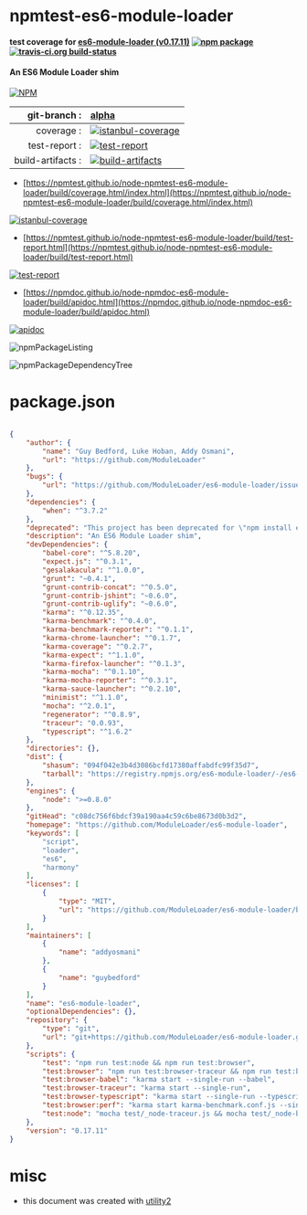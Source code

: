 # npmtest-es6-module-loader

#### test coverage for  [es6-module-loader (v0.17.11)](https://github.com/ModuleLoader/es6-module-loader)  [![npm package](https://img.shields.io/npm/v/npmtest-es6-module-loader.svg?style=flat-square)](https://www.npmjs.org/package/npmtest-es6-module-loader) [![travis-ci.org build-status](https://api.travis-ci.org/npmtest/node-npmtest-es6-module-loader.svg)](https://travis-ci.org/npmtest/node-npmtest-es6-module-loader)

#### An ES6 Module Loader shim

[![NPM](https://nodei.co/npm/es6-module-loader.png?downloads=true&downloadRank=true&stars=true)](https://www.npmjs.com/package/es6-module-loader)

| git-branch : | [alpha](https://github.com/npmtest/node-npmtest-es6-module-loader/tree/alpha)|
|--:|:--|
| coverage : | [![istanbul-coverage](https://npmtest.github.io/node-npmtest-es6-module-loader/build/coverage.badge.svg)](https://npmtest.github.io/node-npmtest-es6-module-loader/build/coverage.html/index.html)|
| test-report : | [![test-report](https://npmtest.github.io/node-npmtest-es6-module-loader/build/test-report.badge.svg)](https://npmtest.github.io/node-npmtest-es6-module-loader/build/test-report.html)|
| build-artifacts : | [![build-artifacts](https://npmtest.github.io/node-npmtest-es6-module-loader/glyphicons_144_folder_open.png)](https://github.com/npmtest/node-npmtest-es6-module-loader/tree/gh-pages/build)|

- [https://npmtest.github.io/node-npmtest-es6-module-loader/build/coverage.html/index.html](https://npmtest.github.io/node-npmtest-es6-module-loader/build/coverage.html/index.html)

[![istanbul-coverage](https://npmtest.github.io/node-npmtest-es6-module-loader/build/screenCapture.buildCi.browser.%252Ftmp%252Fbuild%252Fcoverage.lib.html.png)](https://npmtest.github.io/node-npmtest-es6-module-loader/build/coverage.html/index.html)

- [https://npmtest.github.io/node-npmtest-es6-module-loader/build/test-report.html](https://npmtest.github.io/node-npmtest-es6-module-loader/build/test-report.html)

[![test-report](https://npmtest.github.io/node-npmtest-es6-module-loader/build/screenCapture.buildCi.browser.%252Ftmp%252Fbuild%252Ftest-report.html.png)](https://npmtest.github.io/node-npmtest-es6-module-loader/build/test-report.html)

- [https://npmdoc.github.io/node-npmdoc-es6-module-loader/build/apidoc.html](https://npmdoc.github.io/node-npmdoc-es6-module-loader/build/apidoc.html)

[![apidoc](https://npmdoc.github.io/node-npmdoc-es6-module-loader/build/screenCapture.buildCi.browser.%252Ftmp%252Fbuild%252Fapidoc.html.png)](https://npmdoc.github.io/node-npmdoc-es6-module-loader/build/apidoc.html)

![npmPackageListing](https://npmtest.github.io/node-npmtest-es6-module-loader/build/screenCapture.npmPackageListing.svg)

![npmPackageDependencyTree](https://npmtest.github.io/node-npmtest-es6-module-loader/build/screenCapture.npmPackageDependencyTree.svg)



# package.json

```json

{
    "author": {
        "name": "Guy Bedford, Luke Hoban, Addy Osmani",
        "url": "https://github.com/ModuleLoader"
    },
    "bugs": {
        "url": "https://github.com/ModuleLoader/es6-module-loader/issues"
    },
    "dependencies": {
        "when": "^3.7.2"
    },
    "deprecated": "This project has been deprecated for \"npm install es-module-loader\" based on the newer loader spec.",
    "description": "An ES6 Module Loader shim",
    "devDependencies": {
        "babel-core": "^5.8.20",
        "expect.js": "^0.3.1",
        "gesalakacula": "^1.0.0",
        "grunt": "~0.4.1",
        "grunt-contrib-concat": "^0.5.0",
        "grunt-contrib-jshint": "~0.6.0",
        "grunt-contrib-uglify": "~0.6.0",
        "karma": "^0.12.35",
        "karma-benchmark": "^0.4.0",
        "karma-benchmark-reporter": "^0.1.1",
        "karma-chrome-launcher": "^0.1.7",
        "karma-coverage": "^0.2.7",
        "karma-expect": "^1.1.0",
        "karma-firefox-launcher": "^0.1.3",
        "karma-mocha": "^0.1.10",
        "karma-mocha-reporter": "^0.3.1",
        "karma-sauce-launcher": "^0.2.10",
        "minimist": "^1.1.0",
        "mocha": "^2.0.1",
        "regenerator": "^0.8.9",
        "traceur": "0.0.93",
        "typescript": "^1.6.2"
    },
    "directories": {},
    "dist": {
        "shasum": "094f042e3b4d3086bcfd17380affabdfc99f35d7",
        "tarball": "https://registry.npmjs.org/es6-module-loader/-/es6-module-loader-0.17.11.tgz"
    },
    "engines": {
        "node": ">=0.8.0"
    },
    "gitHead": "c08dc756f6bdcf39a190aa4c59c6be8673d0b3d2",
    "homepage": "https://github.com/ModuleLoader/es6-module-loader",
    "keywords": [
        "script",
        "loader",
        "es6",
        "harmony"
    ],
    "licenses": [
        {
            "type": "MIT",
            "url": "https://github.com/ModuleLoader/es6-module-loader/blob/master/LICENSE-MIT"
        }
    ],
    "maintainers": [
        {
            "name": "addyosmani"
        },
        {
            "name": "guybedford"
        }
    ],
    "name": "es6-module-loader",
    "optionalDependencies": {},
    "repository": {
        "type": "git",
        "url": "git+https://github.com/ModuleLoader/es6-module-loader.git"
    },
    "scripts": {
        "test": "npm run test:node && npm run test:browser",
        "test:browser": "npm run test:browser-traceur && npm run test:browser-babel && npm run test:browser-typescript",
        "test:browser-babel": "karma start --single-run --babel",
        "test:browser-traceur": "karma start --single-run",
        "test:browser-typescript": "karma start --single-run --typescript",
        "test:browser:perf": "karma start karma-benchmark.conf.js --single-run",
        "test:node": "mocha test/_node-traceur.js && mocha test/_node-babel.js && mocha test/_node-typescript.js"
    },
    "version": "0.17.11"
}
```



# misc
- this document was created with [utility2](https://github.com/kaizhu256/node-utility2)
